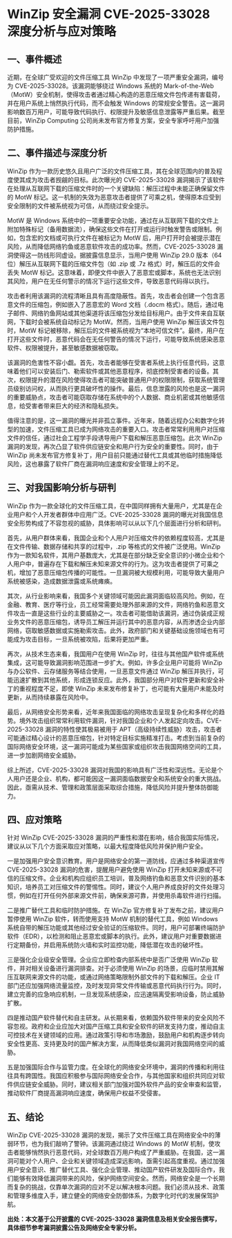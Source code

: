 # WinZip 安全漏洞 CVE-2025-33028 深度分析与应对策略

## 一、事件概述

  近期，在全球广受欢迎的文件压缩工具 WinZip 中发现了一项严重安全漏洞，编号为 CVE-2025-33028。该漏洞能够绕过 Windows 系统的 Mark-of-the-Web（MotW）安全机制，使得攻击者通过精心构造的恶意压缩文件包传递有害载荷，并在用户系统上悄然执行代码，而不会触发 Windows 的常规安全警告。这一漏洞影响数百万用户，可能导致代码执行、权限提升及敏感信息泄露等严重后果。截至目前，WinZip Computing 公司尚未发布官方修复方案，安全专家呼吁用户加强防护措施。

## 二、事件描述与深度分析

  WinZip 作为一款历史悠久且用户广泛的文件压缩工具，其在全球范围内的普及程度使其成为攻击者觊觎的目标。此次曝光的 CVE-2025-33028 漏洞揭示了该软件在处理从互联网下载的压缩文件时的一个关键缺陷：解压过程中未能正确保留文件的 MotW 标记。这一机制的失效为恶意攻击者提供了可乘之机，使得原本应受到安全限制的文件被系统视为可信，从而绕过安全提示。

  MotW 是 Windows 系统中的一项重要安全功能，通过在从互联网下载的文件上附加特殊标记（备用数据流），确保这些文件在打开或运行时触发警告或限制。例如，包含宏的文档或可执行文件在被标记为 MotW 后，用户打开时会被提示潜在风险，从而降低网络钓鱼或恶意软件攻击的成功率。然而，CVE-2025-33028 漏洞使得这一防线形同虚设。据披露信息显示，当用户使用 WinZip 29.0 版本（64 位）解压从互联网下载的压缩文件包（如 .zip 或 .7z 格式）时，解压后的文件会丢失 MotW 标记。这意味着，即便文件中嵌入了恶意宏或脚本，系统也无法识别其风险，用户在无任何警示的情况下运行这些文件，导致恶意代码得以执行。

  攻击者利用该漏洞的流程清晰且具有高度隐蔽性。首先，攻击者会创建一个包含恶意文件的压缩包，例如嵌入了恶意宏的 Word 文档（.docm 格式）。随后，通过电子邮件、网络钓鱼网站或其他渠道将该压缩包分发给目标用户。由于文件来自互联网，下载时会被系统自动标记为 MotW。然而，当用户使用 WinZip 解压该文件包时，MotW 标记被移除，解压后的文件被系统视为“本地可信文件”。最终，用户在打开这些文件时，恶意代码会在无任何警告的情况下运行，可能导致系统感染恶意软件、权限被提升，甚至敏感数据被窃取。

  该漏洞的危害性不容小觑。首先，攻击者能够在受害者系统上执行任意代码，这意味着他们可以安装后门、勒索软件或其他恶意程序，彻底控制受害者的设备。其次，权限提升的潜在风险使得攻击者可能突破普通用户的权限限制，获取系统管理员级别访问权，从而执行更具破坏性的操作。最后，信息泄露的风险也是这一漏洞的重要威胁点，攻击者可能窃取存储在系统中的个人数据、商业机密或其他敏感信息，给受害者带来巨大的经济和隐私损失。

  值得注意的是，这一漏洞的曝光并非孤立事件。近年来，随着远程办公和数字化转型的加速，文件压缩工具已成为网络攻击的重要入口。攻击者常常利用用户对压缩文件的信任，通过社会工程学手段诱导用户下载和解压恶意压缩包。此次 WinZip 漏洞的发现，再次凸显了软件供应链安全和用户行为安全的重要性。同时，由于 WinZip 尚未发布官方修复补丁，用户目前只能通过替代工具或其他临时措施降低风险，这也暴露了软件厂商在漏洞响应速度和安全管理上的不足。

## 三、对我国影响分析与研判

  WinZip 作为一款全球化的文件压缩工具，在中国同样拥有大量用户，尤其是在企业用户和个人开发者群体中应用广泛。CVE-2025-33028 漏洞的曝光对我国信息安全形势构成了不容忽视的威胁，具体影响可以从以下几个层面进行分析和研判。

  首先，从用户群体来看，我国企业和个人用户对压缩文件的依赖程度较高，尤其是在文件传输、数据存储和共享的过程中，.zip 等格式的文件被广泛使用。WinZip 作为一款知名软件，其用户基数庞大，尤其是在部分缺乏安全意识的小微企业和个人用户中，普遍存在下载和解压未知来源文件的行为。这为攻击者提供了可乘之机，增加了恶意压缩包传播的可能性。一旦漏洞被大规模利用，可能导致大量用户系统被感染，造成数据泄露或系统瘫痪。

  其次，从行业影响来看，我国多个关键领域可能因此漏洞面临较高风险。例如，在金融、教育、医疗等行业，员工经常需要处理外部来源的文件，网络钓鱼和恶意文件攻击一直是这些行业的主要威胁之一。攻击者可能借助该漏洞，通过伪装成正规业务文件的恶意压缩包，诱导员工解压并运行其中的恶意内容，从而渗透企业内部网络，窃取敏感数据或实施勒索攻击。此外，政府部门和关键基础设施领域也有可能成为攻击目标，一旦系统被攻陷，后果将更加严重。

  再次，从技术生态来看，我国用户在使用 WinZip 时，往往与其他国产软件或系统集成，这可能导致漏洞影响范围进一步扩大。例如，许多企业用户可能将 WinZip 与办公软件、云存储服务等结合使用，一旦恶意文件通过 WinZip 解压并执行，可能迅速扩散到其他系统，形成连锁反应。此外，我国部分用户对软件更新和安全补丁的重视程度不足，即使 WinZip 未来发布修复补丁，也可能有大量用户未能及时更新，从而持续暴露在风险中。

  最后，从网络安全形势来看，近年来我国面临的网络攻击呈现复杂化和多样化的趋势。境外攻击组织常常利用软件漏洞，针对我国企业和个人发起定向攻击。CVE-2025-33028 漏洞的特性使其极易被用于 APT（高级持续性威胁）攻击，攻击者可能通过精心设计的恶意压缩包，针对特定目标实施精准打击。考虑到当前复杂的国际网络安全环境，这一漏洞可能成为某些国家或组织攻击我国网络空间的工具，进一步加剧网络安全威胁。

  综上所述，CVE-2025-33028 漏洞对我国的影响具有广泛性和深远性。无论是个人用户还是企业、机构，都可能因这一漏洞面临数据安全和系统安全的重大挑战。因此，亟需从技术、管理和政策层面采取综合措施，降低风险并提升整体防御能力。

## 四、应对策略

  针对 WinZip CVE-2025-33028 漏洞的严重性和潜在影响，结合我国实际情况，建议从以下几个方面采取应对策略，以最大程度降低风险并保护用户安全。

  一是加强用户安全意识教育。用户是网络安全的第一道防线，应通过多种渠道宣传 CVE-2025-33028 漏洞的危害，提醒用户避免使用 WinZip 打开未知来源或不可信的压缩文件。企业和机构应组织员工培训，普及网络钓鱼和恶意文件识别的基本知识，培养员工对压缩文件的警惕性。同时，建议个人用户养成良好的文件处理习惯，例如在打开任何外部来源文件前，确保来源可靠，并使用杀毒软件进行扫描。

  二是推广替代工具和临时防护措施。在 WinZip 官方修复补丁发布之前，建议用户暂停使用 WinZip 软件，转而使用支持 MotW 机制的替代工具，例如 Windows 系统自带的解压功能或其他经过安全验证的压缩软件。同时，用户可部署终端防护软件（EDR），以检测和阻止恶意宏或脚本的执行。此外，建议用户对重要数据进行定期备份，并启用系统防火墙和实时监控功能，降低潜在攻击的破坏性。

  三是强化企业级安全管理。企业应立即检查内部系统中是否广泛使用 WinZip 软件，并对相关设备进行漏洞排查。对于必须使用 WinZip 的场景，应临时禁用其解压互联网来源文件的功能，或通过网络策略限制外部文件的下载和解压。企业 IT 部门还应加强网络流量监控，及时发现异常文件传输或恶意代码执行行为。同时，建立完善的应急响应机制，一旦发现系统感染，应迅速隔离受影响设备，防止威胁扩散。

  四是推动国产软件替代和自主研发。从长期来看，依赖国外软件带来的安全风险不容忽视。政府和企业应加大对国产压缩工具和安全软件的研发支持力度，推动自主可控技术在关键领域的应用。通过政策引导和市场激励，鼓励用户和机构逐步转向安全性更高、支持更及时的国产解决方案，从而降低类似漏洞对我国网络空间的威胁。

  五是加强国际合作与监管力度。在全球化的网络安全环境中，漏洞的传播和利用往往具有跨国性。我国应积极参与国际网络安全合作，与其他国家和组织共同应对软件供应链安全威胁。同时，建议相关部门加强对国外软件产品的安全审查和监管，推动软件厂商提高漏洞响应速度，确保用户权益不受侵害。

## 五、结论

  WinZip CVE-2025-33028 漏洞的发现，揭示了文件压缩工具在网络安全中的薄弱环节，也为我们敲响了警钟。该漏洞通过绕过 Windows 的 MotW 机制，使攻击者能够悄然执行恶意代码，对全球数百万用户构成了严重威胁。在我国，这一漏洞可能对个人用户、企业和关键领域造成深远影响，亟需引起高度重视。通过加强用户安全意识、推广替代工具、强化企业管理、推动国产软件研发及国际合作，我们能够有效降低漏洞带来的风险，保护网络空间安全。然而，网络安全是一个长期而复杂的挑战，仅靠单次漏洞的应对不足以解决根本问题。我们必须从技术、政策和管理多维度入手，建立健全的网络安全防御体系，为数字化时代的发展保驾护航。

**出处：本文基于公开披露的 CVE-2025-33028 漏洞信息及相关安全报告撰写，具体细节参考漏洞披露公告及网络安全专家分析。**